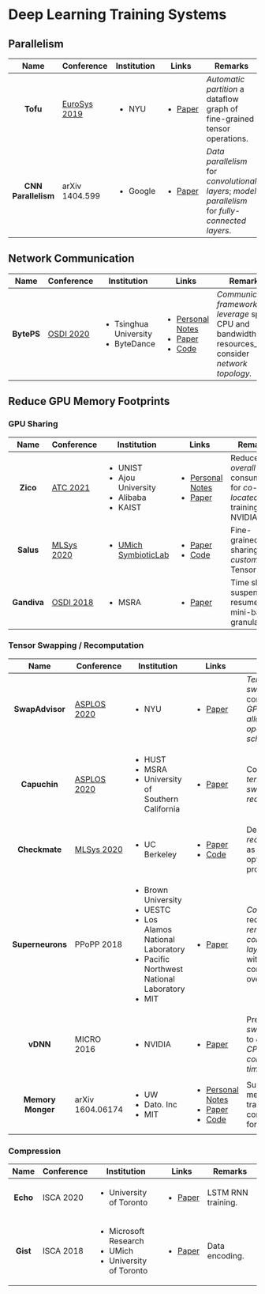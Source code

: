 # Deep Learning Training Systems

## Parallelism

|         Name        | Conference                                                     | Institution              | Links                                                                         | Remarks                                                                                          |
| :-----------------: | -------------------------------------------------------------- | ------------------------ | ----------------------------------------------------------------------------- | ------------------------------------------------------------------------------------------------ |
|       **Tofu**      | [EuroSys 2019](../../reading-notes/conference/eurosys-2019.md) | <ul><li>NYU</li></ul>    | <ul><li><a href="https://doi.org/10.1145/3302424.3303953">Paper</a></li></ul> | _Automatic partition_ a dataflow graph of fine-grained tensor operations.                        |
| **CNN Parallelism** | arXiv 1404.599                                                 | <ul><li>Google</li></ul> | <ul><li><a href="https://arxiv.org/abs/1404.5997">Paper</a></li></ul>         | _Data parallelism_ for _convolutional layers_; _model parallelism_ for _fully-connected layers_. |

## Network Communication

|    Name    | Conference                               | Institution                                             | Links                                                                                                                                                                                                                                                                                                                                                | Remarks                                                                                               |
| :--------: | ---------------------------------------- | ------------------------------------------------------- | ---------------------------------------------------------------------------------------------------------------------------------------------------------------------------------------------------------------------------------------------------------------------------------------------------------------------------------------------------- | ----------------------------------------------------------------------------------------------------- |
| **BytePS** | [OSDI 2020](../../reading-notes/conference/osdi-2020/README.md) | <ul><li>Tsinghua University</li><li>ByteDance</li></ul> | <ul><li><a href="../../reading-notes/conference/osdi-2020/a-unified-architecture-for-accelerating-distributed-dnn-training-in-heterogeneous-gpu-cpu-clusters.md">Personal Notes</a></li><li><a href="https://www.usenix.org/conference/osdi20/presentation/jiang">Paper</a></li><li><a href="https://github.com/bytedance/byteps">Code</a></li></ul> | _Communication framework; leverage_ spare CPU and bandwidth resources_;_ consider _network topology._ |

## Reduce GPU Memory Footprints

### GPU Sharing

|     Name    | Conference                                                 | Institution                                                                   | Links                                                                                                                                                                                           | Remarks                                                                              |
| :---------: | ---------------------------------------------------------- | ----------------------------------------------------------------------------- | ----------------------------------------------------------------------------------------------------------------------------------------------------------------------------------------------- | ------------------------------------------------------------------------------------ |
|   **Zico**  | [ATC 2021](../../reading-notes/conference/atc-2021/)                     | <ul><li>UNIST</li><li>Ajou University</li><li>Alibaba</li><li>KAIST</li></ul> | <ul><li><a href="../../reading-notes/conference/atc-2021/zico.md">Personal Notes</a></li><li><a href="https://www.usenix.org/conference/atc21/presentation/lim">Paper</a></li></ul>                           | Reduce the _overall_ GPU consumption for _co-located_ DNN training jobs; NVIDIA MPS. |
|  **Salus**  | [MLSys 2020](../../reading-notes/conference/mlsys-2020.md) | <ul><li><a href="https://symbioticlab.org/">UMich SymbioticLab</a></li></ul>  | <ul><li><a href="https://proceedings.mlsys.org/paper/2020/file/f7177163c833dff4b38fc8d2872f1ec6-Paper.pdf">Paper</a></li><li><a href="https://github.com/symbioticlab/salus">Code</a></li></ul> | Fine-grained GPU sharing; _customized_ TensorFlow.                                   |
| **Gandiva** | [OSDI 2018](../../reading-notes/conference/osdi-2018/)     | <ul><li>MSRA</li></ul>                                                        | <ul><li><a href="https://www.usenix.org/conference/osdi18/presentation/xiao">Paper</a></li></ul>                                                                                                | Time slicing; suspend and resume; mini-batch granularity.                            |

### Tensor Swapping / Recomputation

|        Name       | Conference                                                   | Institution                                                                                                                                       | Links                                                                                                                                                                                                                                                         | Remarks                                                                                              |
| :---------------: | ------------------------------------------------------------ | ------------------------------------------------------------------------------------------------------------------------------------------------- | ------------------------------------------------------------------------------------------------------------------------------------------------------------------------------------------------------------------------------------------------------------- | ---------------------------------------------------------------------------------------------------- |
|  **SwapAdvisor**  | [ASPLOS 2020](../../reading-notes/conference/asplos-2020.md) | <ul><li>NYU</li></ul>                                                                                                                             | <ul><li><a href="https://dl.acm.org/doi/10.1145/3373376.3378530">Paper</a></li></ul>                                                                                                                                                                          | _Tensor swapping_; consider both _GPU memory allocation_ and _operator scheduling_.                  |
|    **Capuchin**   | [ASPLOS 2020](../../reading-notes/conference/asplos-2020.md) | <ul><li>HUST</li><li>MSRA</li><li>University of Southern California</li></ul>                                                                     | <ul><li><a href="https://dl.acm.org/doi/10.1145/3373376.3378505">Paper</a></li></ul>                                                                                                                                                                          | Combination of _tensor swapping_ and _recomputation_.                                                |
|   **Checkmate**   | [MLSys 2020](../../reading-notes/conference/mlsys-2020.md)   | <ul><li>UC Berkeley</li></ul>                                                                                                                     | <ul><li><a href="https://proceedings.mlsys.org/paper/2020/hash/084b6fbb10729ed4da8c3d3f5a3ae7c9-Abstract.html">Paper</a></li><li><a href="https://github.com/parasj/checkmate">Code</a></li></ul>                                                             | Define _tensor recomputation_ as an optimization problem.                                            |
|  **Superneurons** | PPoPP 2018                                                   | <ul><li>Brown University</li><li>UESTC</li><li>Los Alamos National Laboratory</li><li>Pacific Northwest National Laboratory</li><li>MIT</li></ul> | <ul><li><a href="https://dl.acm.org/doi/10.1145/3200691.3178491">Paper</a></li></ul>                                                                                                                                                                          | _Cost-aware_ recomputation; _remove the convolutional layer tensor_ with low computational overhead. |
|      **vDNN**     | MICRO 2016                                                   | <ul><li>NVIDIA</li></ul>                                                                                                                          | <ul><li><a href="https://dl.acm.org/doi/10.5555/3195638.3195660">Paper</a></li></ul>                                                                                                                                                                          | Predictively _swap tensors_ to _overlap the CPU-GPU communication time_.                             |
| **Memory Monger** | arXiv 1604.06174                                             | <ul><li>UW</li><li>Dato. Inc</li><li>MIT</li></ul>                                                                                                | <ul><li><a href="../../Miscellaneous/arXiv-2016/training-deep-nets-with-sublinear-memory-cost.md">Personal Notes</a></li><li><a href="https://arxiv.org/abs/1604.06174">Paper</a></li><li><a href="https://github.com/dmlc/mxnet-memonger">Code</a></li></ul> | Sublinear memory cost; trade computation for memory.                                                 |

### Compression

|   Name   | Conference | Institution                                                                      | Links                                                                                                                      | Remarks            |
| :------: | ---------- | -------------------------------------------------------------------------------- | -------------------------------------------------------------------------------------------------------------------------- | ------------------ |
| **Echo** | ISCA 2020  | <ul><li>University of Toronto</li></ul>                                          | <ul><li><a href="https://dl.acm.org/doi/abs/10.1109/ISCA45697.2020.00092">Paper</a></li></ul>                              | LSTM RNN training. |
| **Gist** | ISCA 2018  | <ul><li>Microsoft Research</li><li>UMich</li><li>University of Toronto</li></ul> | <ul><li><a href="https://www.microsoft.com/en-us/research/uploads/prod/2018/04/fiddle-gist-isca18.pdf">Paper</a></li></ul> | Data encoding.     |
